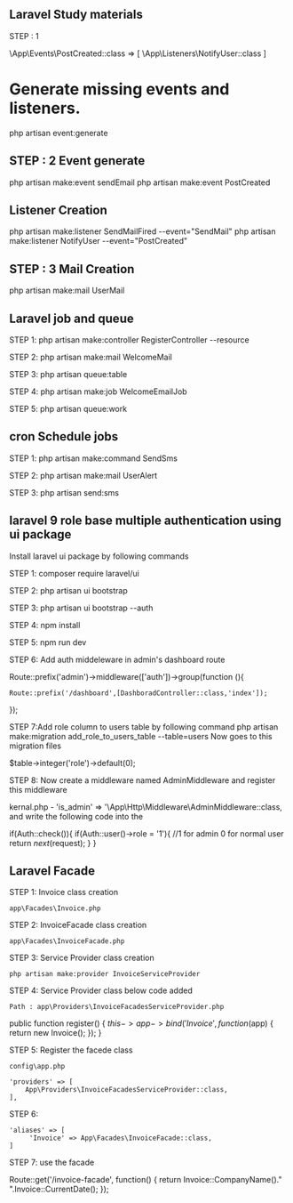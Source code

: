 Laravel Study materials
------------------------
STEP : 1

\App\Events\PostCreated::class => [
    \App\Listeners\NotifyUser::class
]

# Generate missing events and listeners.
php artisan event:generate

STEP : 2
Event generate
---------------
php artisan make:event sendEmail
php artisan make:event PostCreated

Listener Creation
-------------------
php artisan make:listener SendMailFired --event="SendMail"
php artisan make:listener NotifyUser --event="PostCreated"

STEP : 3
Mail Creation
-------------
php artisan make:mail UserMail

Laravel job and queue
----------------------
STEP 1: php artisan make:controller RegisterController --resource

STEP 2: php artisan make:mail WelcomeMail

STEP 3: php artisan queue:table

STEP 4: php artisan make:job WelcomeEmailJob

STEP 5: php artisan queue:work

cron Schedule jobs
-------------------

STEP 1: php artisan make:command SendSms

STEP 2: php artisan make:mail UserAlert

STEP 3: php artisan send:sms


laravel 9 role base multiple authentication using ui package
-------------------------------------------------------------

Install laravel ui package by following commands

STEP 1: composer require laravel/ui

STEP 2: php artisan ui bootstrap

STEP 3: php artisan ui bootstrap --auth

STEP 4: npm install

STEP 5: npm run dev

STEP 6: Add auth middeleware in admin's dashboard route

Route::prefix('admin')->middleware(['auth'])->group(function (){

    Route::prefix('/dashboard',[DashboradController::class,'index']);

});

STEP 7:Add role column to users table by following command
php artisan make:migration add_role_to_users_table --table=users
Now goes to this migration files 

$table->integer('role')->default(0);

STEP 8: Now create a middleware named AdminMiddleware and register this middleware

kernal.php - 'is_admin' => '\App\Http\Middleware\AdminMiddleware::class, and write the following code into the 

 if(Auth::check()){
    if(Auth::user()->role = '1'){  //1 for admin 0 for normal user
        return $next($request);
    }
 }


Laravel Facade
----------------

STEP 1: Invoice class creation
    
    app\Facades\Invoice.php

STEP 2: InvoiceFacade class creation

    app\Facades\InvoiceFacade.php

STEP 3: Service Provider class creation 

    php artisan make:provider InvoiceServiceProvider 

STEP 4: Service Provider class below code added

    Path : app\Providers\InvoiceFacadesServiceProvider.php

 public function register()
    {
        $this->app->bind('Invoice', function($app) {
            return new Invoice();
        });
    }

STEP 5: Register the facede class  
    
    config\app.php

    'providers' => [
        App\Providers\InvoiceFacadesServiceProvider::class,
    ],

STEP 6:

    'aliases' => [
         'Invoice' => App\Facades\InvoiceFacade::class,
    ]


STEP 7: use the facade

Route::get('/invoice-facade', function() {
    return Invoice::CompanyName()."<br/>".Invoice::CurrentDate();
 });
